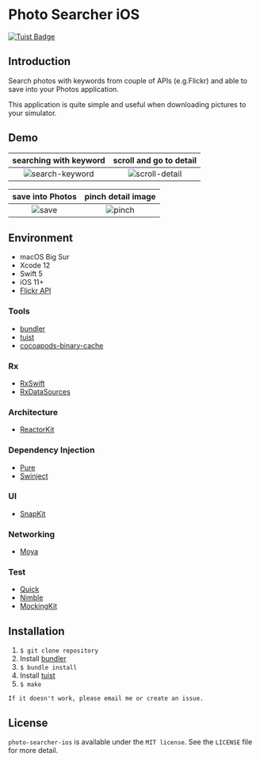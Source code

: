 Photo Searcher iOS
==================

[![Tuist Badge](https://img.shields.io/badge/powered%20by-Tuist-green.svg?longCache=true)](https://github.com/tuist)

## Introduction

Search photos with keywords from couple of APIs (e.g.Flickr) and able to save into your Photos application.

This application is quite simple and useful when downloading pictures to your simulator.

## Demo

| searching with keyword | scroll and go to detail |
|:-:|:-:|
| ![search-keyword](https://user-images.githubusercontent.com/26243835/110215884-70390280-7eef-11eb-9f47-4f0f09d1b0da.gif) | ![scroll-detail](https://user-images.githubusercontent.com/26243835/110215886-729b5c80-7eef-11eb-894c-47e138bc864d.gif) |


| save into Photos | pinch detail image |
|:-:|:-:|
| ![save](https://user-images.githubusercontent.com/26243835/110215887-73cc8980-7eef-11eb-9f33-02b31cbd1b62.gif) | ![pinch](https://user-images.githubusercontent.com/26243835/110215889-75964d00-7eef-11eb-9361-d6bb78bb25c7.gif) |


## Environment

- macOS Big Sur
- Xcode 12
- Swift 5
- iOS 11+
- [Flickr API](https://www.flickr.com/services/api/)

### Tools

- [bundler](https://github.com/rubygems/bundler)
- [tuist](https://github.com/tuist/tuist)
- [cocoapods-binary-cache](https://github.com/grab/cocoapods-binary-cache)

### Rx

- [RxSwift](https://github.com/ReactiveX/RxSwift)
- [RxDataSources](https://github.com/RxSwiftCommunity/RxDataSources)

### Architecture

- [ReactorKit](https://github.com/ReactorKit/ReactorKit)

### Dependency Injection

- [Pure](https://github.com/devxoul/Pure)
- [Swinject](https://github.com/Swinject/Swinject)

### UI

- [SnapKit](https://github.com/SnapKit/SnapKit)

### Networking

- [Moya](https://github.com/Moya/Moya)

### Test

- [Quick](https://github.com/Quick/Quick)
- [Nimble](https://github.com/Quick/Nimble)
- [MockingKit](https://github.com/danielsaidi/MockingKit)


## Installation

1. `$ git clone repository`
2. Install [bundler](https://bundler.io/)
3. `$ bundle install`
4. Install [tuist](https://tuist.io/)
5. `$ make`


```
If it doesn't work, please email me or create an issue.
```


## License

`photo-searcher-ios` is available under the `MIT license`.
See the `LICENSE` file for more detail.
